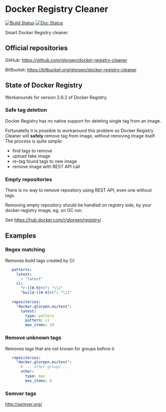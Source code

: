 # Docker Registry Cleaner

[![Build Status](https://travis-ci.com/glorpen/docker-registry-cleaner.svg?branch=master)](https://travis-ci.com/glorpen/docker-registry-cleaner)
[![Doc Status](https://readthedocs.org/projects/docker-registry-cleaner/badge/?version=latest)](https://docker-registry-cleaner.readthedocs.io/en/latest/)

Smart Docker Registry cleaner.

## Official repositories

GitHub: https://github.com/glorpen/docker-registry-cleaner

BitBucket: https://bitbucket.org/glorpen/docker-registry-cleaner

## State of Docker Registry

Workarounds for version 2.6.2 of Docker Registry.

### Safe tag deletion

Docker Registry has no native support for deleting single tag from an image.

Fortunatelly it is possible to workaround this problem so Docker Registry Cleaner will **safely** remove tag from image, without removing image itself.
The process is quite simple:

- find tags to remove
- upload fake image
- re-tag found tags to new image
- remove image with REST API call

### Empty repositories

There is no way to remove repository using REST API, even one without tags.

Removing empty repository should be handled on registry side, by your docker-registry image, eg. on GC run.

See https://hub.docker.com/r/glorpen/registry/ .

## Examples

### Regex matching

Removes build tags created by CI:


```yaml
   patterns:
     latest:
       - "latest"
     ci:
       "r-([0-9]+)": "\\1"
       "build-([0-9]+)": "\\1"
   
   repositories:
     "docker.glorpen.eu/test":
       latest:
         type: pattern
         pattern: ci
         max_items: 10
```

### Remove unknown tags

Removes tags that are not known for groups before it.

```yaml
   repositories:
     "docker.glorpen.eu/test":
       # ... other groups ...
       other:
         type: max
         max_items: 0
```

### Semver tags

http://semver.org/
